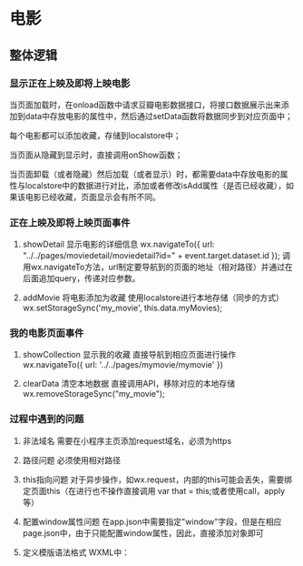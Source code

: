 # 电影

## 整体逻辑

### 显示正在上映及即将上映电影

  当页面加载时，在onload函数中请求豆瓣电影数据接口，将接口数据展示出来添加到data中存放电影的属性中，然后通过setData函数将数据同步到对应页面中；
  
  每个电影都可以添加收藏，存储到localstore中；

  当页面从隐藏到显示时，直接调用onShow函数；
  
  当页面卸载（或者隐藏）然后加载（或者显示）时，都需要data中存放电影的属性与localstore中的数据进行对比，添加或者修改isAdd属性（是否已经收藏），如果该电影已经收藏，页面显示会有所不同。

### 正在上映及即将上映页面事件

1. showDetail 显示电影的详细信息
    wx.navigateTo({
      url: "../../pages/moviedetail/moviedetail?id=" + event.target.dataset.id
    });
    调用wx.navigateTo方法，url制定要导航到的页面的地址（相对路径）并通过在后面追加query，传递对应参数。

2. addMovie 将电影添加为收藏
    使用localstore进行本地存储（同步的方式）
    wx.setStorageSync('my_movie', this.data.myMovies);

### 我的电影页面事件

1. showCollection 显示我的收藏
    直接导航到相应页面进行操作
    wx.navigateTo({
      url: '../../pages/mymovie/mymovie'
    })

2. clearData 清空本地数据
    直接调用API，移除对应的本地存储
    wx.removeStorageSync("my_movie");

### 过程中遇到的问题

1. 非法域名
    需要在小程序主页添加request域名，必须为https

2. 路径问题
    必须使用相对路径

3. this指向问题
    对于异步操作，如wx.request，内部的this可能会丢失，需要绑定页面this（在进行也不操作直接调用 var that = this;或者使用call，apply等）

4. 配置window属性问题
    在app.json中需要指定"window"字段，但是在相应page.json中，由于只能配置window属性，因此，直接添加对象即可

5. 定义模版语法格式
    WXML中：
    <!--引入模版-->
      <import src="../intheaters/intheaters.wxml" />
    <!--渲染模版-->
      <template is="movieList" data="{{inTheaterMovie}}" />

    WXSS中：
    @import "../intheaters/intheaters.wxss";








  

